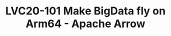 ---
categories:
- lvc20
description: 'Slack channel to chat with speaker: https://linaroconnect.slack.com/archives/C01AKEK4AVD<br><br>Description:<br>There
  are lots of data formats in the BigData world such as parquet file with Python(pandas),
  Spark dataframe, JSON, Avro, CSV, etc.<br><br>It would waste about 70-80% computation
  on data conversion and serialization/deserialization among different projects.<br><br>Apache
  Arrow addresses these issues and facilitates communication between many components
  with its high-speed in-memory representation for flat and hierarchical data. It
  would help to get 10-100x speedup on In-Memory analytics workloads.<br><br>Collaborating
  with Linaro LDCG, we validated Apache Arrow on Arm64 and delivered the Arm-related
  optimization for Arrow.<br>This session will cover an overview of Apache Arrow,
  a brief introduction to Arrow optimization with Arm crypto and Neon extension and
  patches status submitted to the community. You will see the benchmark statistics
  results and how to take advantage of ARMv8 characteristics to make your data fly.'
image: /assets/images/featured-images/lvc20/LVC20-101.png
session_id: LVC20-101
session_room: '[Track 3] DataCenter'
session_slot:
  end_time: 2020-09-22 12:10
  start_time: 2020-09-22 11:45
session_speakers:
- speaker_bio: Yuqi Gu currently works on Arm, serving as the committer for Apache
    Bigtop project. He is also an active contributor in Apache Arrow, MariaDB and
    RocksDB mainly focusing on performance optimization on Arm64.
  speaker_company: Arm
  speaker_image: http://avatars.sched.co/c/32/11406082/avatar.jpg.320x320px.jpg?341
  speaker_name: YUQI GU
  speaker_position: Senior software engineer
  speaker_role: attendee, speaker
session_track: Big Data
tag: session
tags: Big Data
title: LVC20-101 Make BigData fly on Arm64 - Apache Arrow
amazon_s3_presentation_url: https://static.linaro.org/connect/lvc20/presentations/LVC20-101-0.pdf
amazon_s3_video_url: https://static.linaro.org/connect/lvc20/videos/lvc20-101.mp4
---